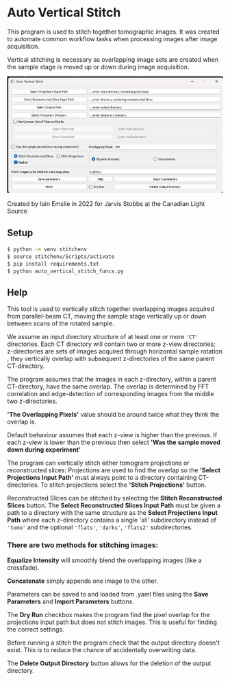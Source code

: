 # Auto Vertical Stitch

This program is used to stitch together tomographic images. It was created to automate common workflow tasks when processing images after image acquisition.

Vertical stitching is necessary as overlapping image sets are created when the sample stage is moved up or down during image acquisition.

![Screenshot of the application](screenshot.png)

Created by Iain Emslie in 2022 for Jarvis Stobbs at the Canadian Light Source

## Setup

```sh
$ python -m venv stitchenv
$ source stitchenv/Scripts/activate
$ pip install requirements.txt
$ python auto_vertical_stitch_funcs.py
```

## Help

This tool is used to vertically stitch together overlapping images acquired
from parallel-beam CT, moving the sample stage vertically up or down between scans
of the rotated sample.

We assume an input directory structure of at least one or more `'CT'` directories.
Each CT directory will contain two or more z-view directories;
z-directories are sets of images acquired through horizontal sample rotation
, they vertically overlap with subsequent z-directories of the same parent CT-directory.

The program assumes that the images in each z-directory, within a parent CT-directory,
have the same overlap. The overlap is determined by FFT correlation
and edge-detection of corresponding images
from the middle two z-directories.

**'The Overlapping Pixels'** value should be around twice what they think the overlap is.

Default behaviour assumes that each z-view is higher than the previous.
If each z-view is lower than the previous then select **'Was the sample moved down during experiment'**

The program can vertically stitch either tomogram projections or reconstructed slices:
Projections are used to find the overlap so the **'Select Projections Input Path'**
must always point to a directory containing CT-directories.
To stitch projections select the **'Stitch Projections'** button.

Reconstructed Slices can be stitched by selecting the **Stitch Reconstructed Slices** button.
The **Select Reconstructed Slices Input Path** must be given a path to a directory
with the same structure as the **Select Projections Input Path** where each z-directory contains a single _'sli'_ subdirectory instead of `'tomo'` and the optional `'flats'`, `'darks'`, `'flats2'` subdirectories.

### There are two methods for stitching images:

**Equalize Intensity** will smoothly blend the overlapping images (like a crossfade).

**Concatenate** simply appends one image to the other.

Parameters can be saved to and loaded from .yaml files using the **Save Parameters** and
**Import Parameters** buttons.

The **Dry Run** checkbox makes the program find the pixel overlap for the projections input path but does not stitch images. This is useful for finding the correct settings.

Before running a stitch the program check that the output directory doesn't exist.
This is to reduce the chance of accidentally overwriting data.

The **Delete Output Directory** button allows for the deletion of the output directory.
